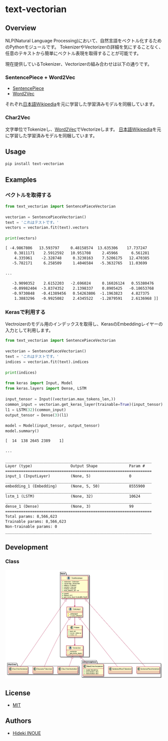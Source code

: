 # text-vectorian

## Overview

NLP(Natural Language Processing)において、自然言語をベクトル化するためのPythonモジュールです。
TokenizerやVectorizerの詳細を気にすることなく、任意のテキストから簡単にベクトル表現を取得することが可能です。

現在提供しているTokenizer、Vectorizerの組み合わせは以下の通りです。

### SentencePiece + Word2Vec

* [SentencePiece](https://github.com/google/sentencepiece)
* [Word2Vec](https://code.google.com/archive/p/word2vec/)

それぞれ[日本語Wikipedia](https://dumps.wikimedia.org/jawiki/)を元に学習した学習済みモデルを同梱しています。

### Char2Vec

文字単位でTokenizeし、[Word2Vec](https://code.google.com/archive/p/word2vec/)でVectorizeします。
[日本語Wikipedia](https://dumps.wikimedia.org/jawiki/)を元に学習した学習済みモデルを同梱しています。

## Usage

```bash
pip install text-vectorian
```

## Examples

### ベクトルを取得する

```python
from text_vectorian import SentencePieceVectorian

vectorian = SentencePieceVectorian()
text = 'これはテストです。'
vectors = vectorian.fit(text).vectors

print(vectors)
```

```
[ -4.9867806   13.593797     0.48158574  13.635306    17.737247
    0.3811171    2.5912592   10.951708     2.45966      6.561281
    4.335961    -2.328748     0.3230163    7.5206175   12.470385
   -5.782171     6.258509     1.4046584   -5.3632765   11.03699

...

   -3.9090352    2.6152203   -2.696024     0.16026124   0.55380476
   -0.09982404  -3.8374352    2.1398337    0.8905425   -0.18653768
   -0.9730848   -0.41389456   0.54263806  -1.1963823    4.827375
    1.3883296   -0.9925082    2.4345522   -1.2879591    2.6136968 ]]
```

### Kerasで利用する

Vectroizerのモデル用のインデックスを取得し、KerasのEmbeddingレイヤーの入力として利用します。

```python
from text_vectorian import SentencePieceVectorian

vectorian = SentencePieceVectorian()
text = 'これはテストです。'
indices = vectorian.fit(text).indices

print(indices)

from keras import Input, Model
from keras.layers import Dense, LSTM

input_tensor = Input((vectorian.max_tokens_len,))
common_input = vectorian.get_keras_layer(trainable=True)(input_tensor)
l1 = LSTM(32)(common_input)
output_tensor = Dense(3)(l1)

model = Model(input_tensor, output_tensor)
model.summary()
```

```
[  14  138 2645 2389    1]

...

_________________________________________________________________
Layer (type)                 Output Shape              Param #
=================================================================
input_1 (InputLayer)         (None, 5)                 0
_________________________________________________________________
embedding_1 (Embedding)      (None, 5, 50)             8555900
_________________________________________________________________
lstm_1 (LSTM)                (None, 32)                10624
_________________________________________________________________
dense_1 (Dense)              (None, 3)                 99
=================================================================
Total params: 8,566,623
Trainable params: 8,566,623
Non-trainable params: 0
_________________________________________________________________
```

## Development

### Class

![](docs/class.png)

## License

* [MIT](https://github.com/lhideki/text-vectorian/blob/master/LICENSE)

## Authors

* [Hideki INOUE](https://github.com/lhideki)
